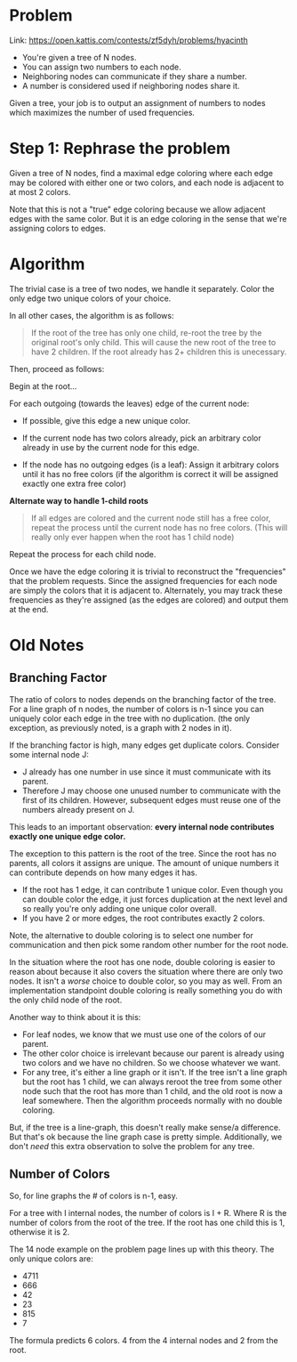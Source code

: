 # Problem
Link: https://open.kattis.com/contests/zf5dyh/problems/hyacinth

- You're given a tree of N nodes.
- You can assign two numbers to each node.
- Neighboring nodes can communicate if they share a number.
- A number is considered used if neighboring nodes share it.

Given a tree, your job is to output an assignment of numbers to nodes
which maximizes the number of used frequencies.

# Step 1: Rephrase the problem
Given a tree of N nodes, find a maximal edge coloring where each
edge may be colored with either one or two colors, and each node is
adjacent to at most 2 colors.

Note that this is not a "true" edge coloring because we allow adjacent edges
with the same color. But it is an edge coloring in the sense that we're assigning
colors to edges.

# Algorithm
The trivial case is a tree of two nodes, we handle it separately. Color the
only edge two unique colors of your choice.

In all other cases, the algorithm is as follows:
> If the root of the tree has only one child, re-root the tree by the original
  root's only child. This will cause the new root of the tree to have 2 children.
  If the root already has 2+ children this is unecessary.

Then, proceed as follows:

Begin at the root...

For each outgoing (towards the leaves) edge of the current node:
- If possible, give this edge a new unique color.
- If the current node has two colors already, pick an arbitrary color already
  in use by the current node for this edge.


- If the node has no outgoing edges (is a leaf):
  Assign it arbitrary colors until it has no free colors (if the algorithm
  is correct it will be assigned exactly one extra free color)

**Alternate way to handle 1-child roots**
> If all edges are colored and the current node still has a free color, repeat
  the process until the current node has no free colors. (This will really
  only ever happen when the root has 1 child node)

Repeat the process for each child node.

Once we have the edge coloring it is trivial to reconstruct the "frequencies"
that the problem requests. Since the assigned frequencies for each node are simply
the colors that it is adjacent to. Alternately, you may track these frequencies
as they're assigned (as the edges are colored) and output them at the end.

# Old Notes
## Branching Factor
The ratio of colors to nodes depends on the branching factor of the tree.
For a line graph of n nodes, the number of colors is n-1 since you can uniquely
color each edge in the tree with no duplication. (the only exception, as 
previously noted, is a graph with 2 nodes in it).

If the branching factor is high, many edges get duplicate colors. Consider
some internal node J:
- J already has one number in use since it must communicate with its parent.
- Therefore J may choose one unused number to communicate with the first
  of its children. However, subsequent edges must reuse one of the numbers
  already present on J.

This leads to an important observation:
**every internal node contributes exactly one unique edge color.**

The exception to this pattern is the root of the tree. Since the root has
no parents, all colors it assigns are unique. The amount of unique numbers
it can contribute depends on how many edges it has.
- If the root has 1 edge, it can contribute 1 unique color. Even though
  you can double color the edge, it just forces duplication at the next level
  and so really you're only adding one unique color overall.
- If you have 2 or more edges, the root contributes exactly 2 colors.

Note, the alternative to double coloring is to select one number for communication
and then pick some random other number for the root node.

In the situation where the root has one node, double coloring is easier to reason
about because it also covers the situation where there are only two nodes. It
isn't a *worse* choice to double color, so you may as well. From an implementation
standpoint double coloring is really something you do with the only child node
of the root.

Another way to think about it is this:
- For leaf nodes, we know that we must use one of the colors of our parent.
- The other color choice is irrelevant because our parent is already using
  two colors and we have no children. So we choose whatever we want.
- For any tree, it's either a line graph or it isn't. If the tree isn't a line
  graph but the root has 1 child, we can always reroot the tree from some other
  node such that the root has more than 1 child, and the old root is now
  a leaf somewhere. Then the algorithm proceeds normally with no double coloring.

But, if the tree is a line-graph, this doesn't really make sense/a difference.
But that's ok because the line graph case is pretty simple. Additionally, we don't
*need* this extra observation to solve the problem for any tree.

## Number of Colors
So, for line graphs the # of colors is n-1, easy.

For a tree with I internal nodes, the number of colors is I + R. Where R is the
number of colors from the root of the tree. If the root has one child this is 1,
otherwise it is 2.

The 14 node example on the problem page lines up with this theory. The only unique
colors are:
- 4711
- 666
- 42
- 23
- 815
- 7

The formula predicts 6 colors. 4 from the 4 internal nodes and 2 from the root.
